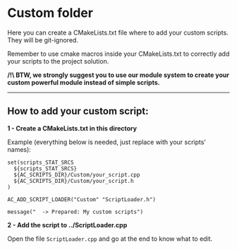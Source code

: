 # Custom folder

Here you can create a CMakeLists.txt file where to add your custom scripts.
They will be git-ignored.

Remember to use cmake macros inside your CMakeLists.txt to correctly add your scripts to the project solution.


**/!\ BTW, we strongly suggest you to use our module system to create your custom powerful module instead of simple scripts.**




---------------------------

## How to add your custom script:

**1 - Create a CMakeLists.txt in this directory**

Example (everything below is needed, just replace with your scripts' names):

```
set(scripts_STAT_SRCS
  ${scripts_STAT_SRCS}
  ${AC_SCRIPTS_DIR}/Custom/your_script.cpp
  ${AC_SCRIPTS_DIR}/Custom/your_script.h
)

AC_ADD_SCRIPT_LOADER("Custom" "ScriptLoader.h")

message("  -> Prepared: My custom scripts")
```

**2 - Add the script to ../ScriptLoader.cpp**

Open the file `ScriptLoader.cpp` and go at the end to know what to edit.
